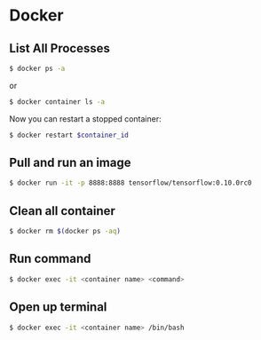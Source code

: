 # Docker

## List All Processes

```bash
$ docker ps -a
```

or 

```bash
$ docker container ls -a
```

Now you can restart a stopped container:

```bash
$ docker restart $container_id
```

## Pull and run an image

```bash
$ docker run -it -p 8888:8888 tensorflow/tensorflow:0.10.0rc0
```

## Clean all container

```bash
$ docker rm $(docker ps -aq)
```

## Run command

```bash
$ docker exec -it <container name> <command>
```

## Open up terminal

```bash
$ docker exec -it <container name> /bin/bash
```
